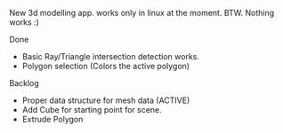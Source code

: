 New 3d modelling app. works only in linux at the moment.
BTW. Nothing works :)

Done
- Basic Ray/Triangle intersection detection works.
- Polygon selection (Colors the active polygon)

Backlog
- Proper data structure for mesh data (ACTIVE)
- Add Cube for starting point for scene.
- Extrude Polygon